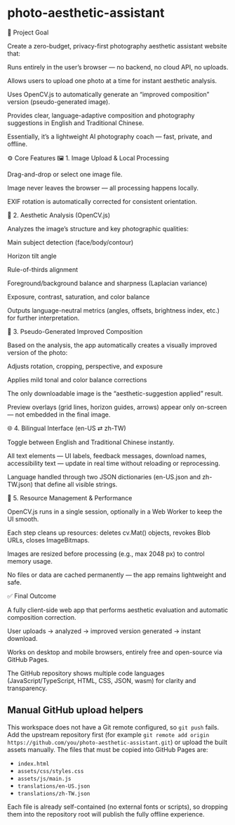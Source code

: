 # photo-aesthetic-assistant
🎯 Project Goal

Create a zero-budget, privacy-first photography aesthetic assistant website that:

Runs entirely in the user’s browser — no backend, no cloud API, no uploads.

Allows users to upload one photo at a time for instant aesthetic analysis.

Uses OpenCV.js to automatically generate an “improved composition” version (pseudo-generated image).

Provides clear, language-adaptive composition and photography suggestions in English and Traditional Chinese.

Essentially, it’s a lightweight AI photography coach — fast, private, and offline.

⚙️ Core Features
🖼️ 1. Image Upload & Local Processing

Drag-and-drop or select one image file.

Image never leaves the browser — all processing happens locally.

EXIF rotation is automatically corrected for consistent orientation.

🧠 2. Aesthetic Analysis (OpenCV.js)

Analyzes the image’s structure and key photographic qualities:

Main subject detection (face/body/contour)

Horizon tilt angle

Rule-of-thirds alignment

Foreground/background balance and sharpness (Laplacian variance)

Exposure, contrast, saturation, and color balance

Outputs language-neutral metrics (angles, offsets, brightness index, etc.) for further interpretation.

🎨 3. Pseudo-Generated Improved Composition

Based on the analysis, the app automatically creates a visually improved version of the photo:

Adjusts rotation, cropping, perspective, and exposure

Applies mild tonal and color balance corrections

The only downloadable image is the “aesthetic-suggestion applied” result.

Preview overlays (grid lines, horizon guides, arrows) appear only on-screen — not embedded in the final image.

🌐 4. Bilingual Interface (en-US ⇄ zh-TW)

Toggle between English and Traditional Chinese instantly.

All text elements — UI labels, feedback messages, download names, accessibility text — update in real time without reloading or reprocessing.

Language handled through two JSON dictionaries (en-US.json and zh-TW.json) that define all visible strings.

💾 5. Resource Management & Performance

OpenCV.js runs in a single session, optionally in a Web Worker to keep the UI smooth.

Each step cleans up resources: deletes cv.Mat() objects, revokes Blob URLs, closes ImageBitmaps.

Images are resized before processing (e.g., max 2048 px) to control memory usage.

No files or data are cached permanently — the app remains lightweight and safe.

✅ Final Outcome

A fully client-side web app that performs aesthetic evaluation and automatic composition correction.

User uploads → analyzed → improved version generated → instant download.

Works on desktop and mobile browsers, entirely free and open-source via GitHub Pages.

The GitHub repository shows multiple code languages (JavaScript/TypeScript, HTML, CSS, JSON, wasm) for clarity and transparency.

## Manual GitHub upload helpers

This workspace does not have a Git remote configured, so `git push` fails. Add the upstream repository first (for example `git remote add origin https://github.com/you/photo-aesthetic-assistant.git`) or upload the built assets manually. The files that must be copied into GitHub Pages are:

- `index.html`
- `assets/css/styles.css`
- `assets/js/main.js`
- `translations/en-US.json`
- `translations/zh-TW.json`

Each file is already self-contained (no external fonts or scripts), so dropping them into the repository root will publish the fully offline experience.
